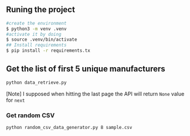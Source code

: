 ## Runing the project

```bash
#create the environment
$ python3 -m venv .venv
#activate it by doing
$ source .venv/bin/activate
## Install requirements
$ pip install -r requirements.tx
```

## Get the list of first 5 unique manufacturers
```bash
python data_retrieve.py
```
[Note] I supposed when hitting the last page the API will return `None` value for `next`

### Get random CSV
```bash
python random_csv_data_generator.py 8 sample.csv
```